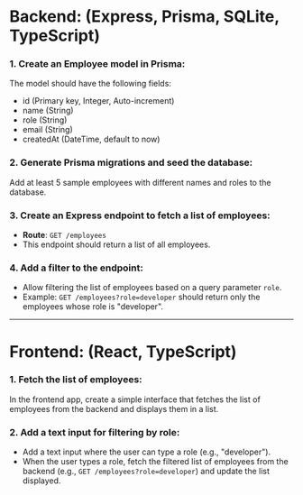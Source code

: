 # Backend: (Express, Prisma, SQLite, TypeScript)

### 1. Create an Employee model in Prisma:
The model should have the following fields:
- id (Primary key, Integer, Auto-increment)
- name (String)
- role (String)
- email (String)
- createdAt (DateTime, default to now)

### 2. Generate Prisma migrations and seed the database:
Add at least 5 sample employees with different names and roles to the database.

### 3. Create an Express endpoint to fetch a list of employees:
- **Route**: `GET /employees`
- This endpoint should return a list of all employees.

### 4. Add a filter to the endpoint:
- Allow filtering the list of employees based on a query parameter `role`.
- Example: `GET /employees?role=developer` should return only the employees whose role is "developer".

---

# Frontend: (React, TypeScript)

### 1. Fetch the list of employees:
In the frontend app, create a simple interface that fetches the list of employees from the backend and displays them in a list.

### 2. Add a text input for filtering by role:
- Add a text input where the user can type a role (e.g., "developer").
- When the user types a role, fetch the filtered list of employees from the backend (e.g., `GET /employees?role=developer`) and update the list displayed.
